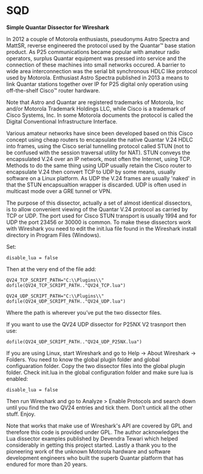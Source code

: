 # SQD
**Simple Quantar Dissector for Wireshark**

In 2012 a couple of Motorola enthusiasts, pseudonyms Astro Spectra and MattSR, reverse engineered the protocol used by the Quantar™ base station product. As P25 communications became popular with amateur radio operators, surplus Quantar equipment was pressed into service and the connection of these machines into small networks occured. A barrier to wide area interconnection was the serial bit synchronous HDLC like protocol used by Motorola. Enthusiast Astro Spectra published in 2013 a means to link Quantar stations together over IP for P25 digital only operation using off-the-shelf Cisco™ router hardware. 

Note that Astro and Quantar are registered trademarks of Motorola, Inc and/or Motorola Trademark Holdings LLC, while Cisco is a trademark of Cisco Systems, Inc.  In some Motorola documents the protocol is called the Digital Conventional Infrastructure Interface.

Various amateur networks have since been developed based on this Cisco concept using cheap routers to encapsulate the native Quantar V.24 HDLC into frames, using the Cisco serial tunnelling protocol called STUN (not to be confused with the session traversal utility for NAT).  STUN conveys the encapsulated V.24 over an IP network, most often the Internet, using TCP.  Methods to do the same thing using UDP usually retain the Cisco router to encapsulate V.24 then convert TCP to UDP by some means, usually software on a Linux platform. As UDP the V.24 frames are usually 'naked' in that the STUN encapsualtion wrapper is discarded. UDP is often used in multicast mode over a GRE tunnel or VPN.

The purpose of this dissector, actually a set of almost identical dissectors, is to allow convenient viewing of the Quantar V.24 protocol as carried by TCP or UDP.  The port used for Cisco STUN transport is usually 1994 and for UDP the port 23456 or 30000 is common.  To make these dissectors work with Wireshark you need to edit the init.lua file found in the Wireshark install directory in Program Files (Windows).

Set:
```
disable_lua = false 
```  
Then at the very end of the file add:
```
QV24_TCP_SCRIPT_PATH="C:\\Plugins\\"
dofile(QV24_TCP_SCRIPT_PATH.."QV24_TCP.lua")

QV24_UDP_SCRIPT_PATH="C:\\Plugins\\"
dofile(QV24_UDP_SCRIPT_PATH.."QV24_UDP.lua")
```  

Where the path is wherever you’ve put the two dissector files.

If you want to use the QV24 UDP dissector for P25NX V2 trasnport then use:
```
dofile(QV24_UDP_SCRIPT_PATH.."QV24_UDP_P25NX.lua")
```

If you are using Linux, start Wireshark and go to Help -> About Wireshark -> Folders. You need to know the global plugin folder and global configuaration folder. Copy the two dissector files into the global plugin folder. Check init.lua in the global configuration folder and make sure lua is enabled: 
```
disable_lua = false
```
Then run Wireshark and go to Analyze > Enable Protocols and search down until you find the two QV24 entries and tick them.  Don’t untick all the other stuff. Enjoy.

Note that works that make use of Wireshark's API are covered by GPL and therefore this code is provided under GPL.
The author acknowledges the Lua dissector examples published by Devendra Tewari which helped considerably in getting this project started.  Lastly a thank you to the pioneering work of the unknown Motorola hardware and software development engineers who built the superb Quantar platform that has endured for more than 20 years.


